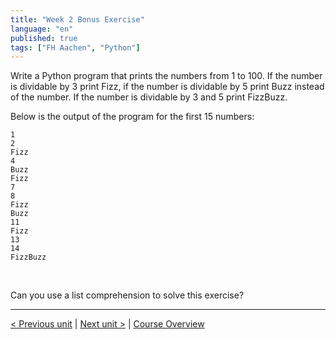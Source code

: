 ```yaml
---
title: "Week 2 Bonus Exercise"
language: "en"
published: true
tags: ["FH Aachen", "Python"]
---
```


Write a Python program that prints the numbers from 1 to 100. If the number is dividable by 3 print Fizz, if the number is dividable by 5 print Buzz instead of the number. If the number is dividable by 3 and 5 print FizzBuzz.

Below is the output of the program for the first 15 numbers:

```
1
2
Fizz
4
Buzz
Fizz
7
8
Fizz
Buzz
11
Fizz
13
14
FizzBuzz
```
<br>

Can you use a list comprehension to solve this exercise?

---

[< Previous unit](/teaching/python-mooc/week2_bonus_exercise) | [Next unit >](/teaching/python-mooc/week2_additional_material) |
[Course Overview](/teaching/python-mooc)